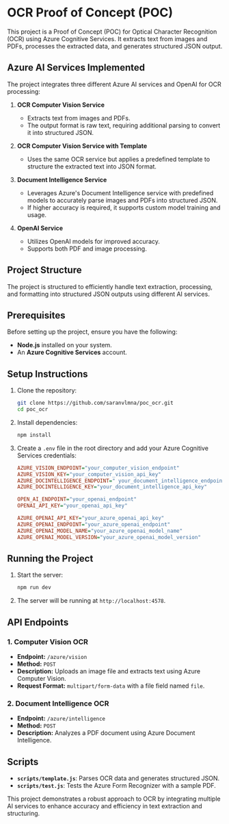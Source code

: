 # OCR Proof of Concept (POC)

This project is a Proof of Concept (POC) for Optical Character Recognition (OCR) using Azure Cognitive Services. It extracts text from images and PDFs, processes the extracted data, and generates structured JSON output.

## Azure AI Services Implemented

The project integrates three different Azure AI services and OpenAI for OCR processing:

1. **OCR Computer Vision Service**

   - Extracts text from images and PDFs.
   - The output format is raw text, requiring additional parsing to convert it into structured JSON.

2. **OCR Computer Vision Service with Template**

   - Uses the same OCR service but applies a predefined template to structure the extracted text into JSON format.

3. **Document Intelligence Service**

   - Leverages Azure's Document Intelligence service with predefined models to accurately parse images and PDFs into structured JSON.
   - If higher accuracy is required, it supports custom model training and usage.

4. **OpenAI Service**
   - Utilizes OpenAI models for improved accuracy.
   - Supports both PDF and image processing.

## Project Structure

The project is structured to efficiently handle text extraction, processing, and formatting into structured JSON outputs using different AI services.

## Prerequisites

Before setting up the project, ensure you have the following:

- **Node.js** installed on your system.
- An **Azure Cognitive Services** account.

## Setup Instructions

1. Clone the repository:

   ```sh
   git clone https://github.com/saranvlmna/poc_ocr.git
   cd poc_ocr
   ```

2. Install dependencies:

   ```sh
   npm install
   ```

3. Create a `.env` file in the root directory and add your Azure Cognitive Services credentials:

   ```ini
   AZURE_VISION_ENDPOINT="your_computer_vision_endpoint"
   AZURE_VISION_KEY="your_computer_vision_api_key"
   AZURE_DOCINTELLIGENCE_ENDPOINT=" your_document_intelligence_endpoint"
   AZURE_DOCINTELLIGENCE_KEY="your_document_intelligence_api_key"

   OPEN_AI_ENDPOINT="your_openai_endpoint"
   OPENAI_API_KEY="your_openai_api_key"

   AZURE_OPENAI_API_KEY="your_azure_openai_api_key"
   AZURE_OPENAI_ENDPOINT="your_azure_openai_endpoint"
   AZURE_OPENAI_MODEL_NAME="your_azure_openai_model_name"
   AZURE_OPENAI_MODEL_VERSION="your_azure_openai_model_version"
   ```

## Running the Project

1. Start the server:

   ```sh
   npm run dev
   ```

2. The server will be running at `http://localhost:4578`.

## API Endpoints

### 1. **Computer Vision OCR**

- **Endpoint:** `/azure/vision`
- **Method:** `POST`
- **Description:** Uploads an image file and extracts text using Azure Computer Vision.
- **Request Format:** `multipart/form-data` with a file field named `file`.

### 2. **Document Intelligence OCR**

- **Endpoint:** `/azure/intelligence`
- **Method:** `POST`
- **Description:** Analyzes a PDF document using Azure Document Intelligence.

## Scripts

- **`scripts/template.js`**: Parses OCR data and generates structured JSON.
- **`scripts/test.js`**: Tests the Azure Form Recognizer with a sample PDF.

This project demonstrates a robust approach to OCR by integrating multiple AI services to enhance accuracy and efficiency in text extraction and structuring.
